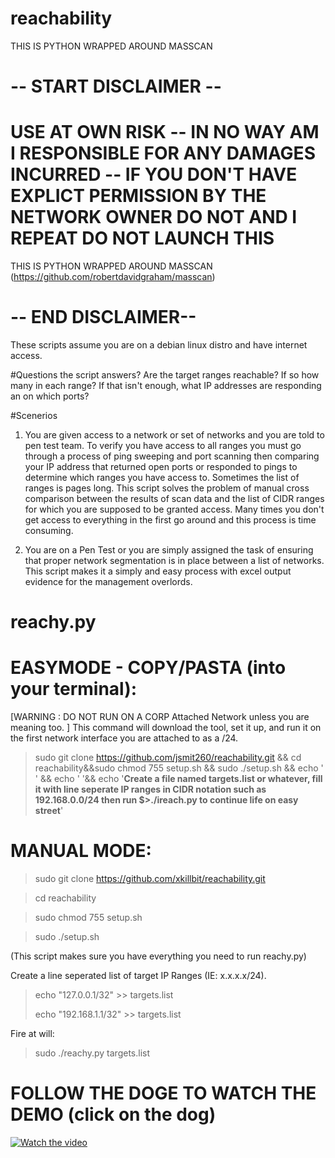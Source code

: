 # reachability
THIS IS PYTHON WRAPPED AROUND MASSCAN
# -- START DISCLAIMER --

# USE AT OWN RISK -- IN NO WAY AM I RESPONSIBLE FOR ANY DAMAGES INCURRED -- IF YOU DON'T HAVE EXPLICT PERMISSION BY THE NETWORK OWNER DO NOT AND I REPEAT DO NOT LAUNCH THIS 

THIS IS PYTHON WRAPPED AROUND MASSCAN (https://github.com/robertdavidgraham/masscan)
# -- END DISCLAIMER--

These scripts assume you are on a debian linux distro and have internet access.

#Questions the script answers?
Are the target ranges reachable? If so how many in each range? If that isn't enough, what IP addresses are responding an on which ports?

#Scenerios
1. You are given access to a network or set of networks and you are told to pen test team. To verify you have access to all ranges you must go through a process of ping sweeping and port scanning then comparing your IP address that returned open ports or responded to pings to determine which ranges you have access to. Sometimes the list of ranges is pages long. This script solves the problem of manual cross comparison between the results of scan data and the list of CIDR ranges for which you are supposed to be granted access. Many times you don't get access to everything in the first go around and this process is time consuming.

2. You are on a Pen Test or you are simply assigned the task of ensuring that proper network segmentation is in place between a list of networks. This script makes it a simply and easy process with excel output evidence for the management overlords.

# reachy.py
# EASYMODE - COPY/PASTA (into your terminal):
[WARNING : DO NOT RUN ON A CORP Attached Network unless you are meaning too. ]
This command will download the tool, set it up, and run it on the first network interface you are attached to as a /24.
> sudo git clone https://github.com/jsmit260/reachability.git && cd reachability&&sudo chmod 755 setup.sh && sudo ./setup.sh && echo ' ' && echo ' '&& echo '**Create a file named targets.list or whatever, fill it with line seperate IP ranges in CIDR notation such as 192.168.0.0/24 then run $>./ireach.py to continue life on easy street**'

# MANUAL MODE:

>sudo git clone https://github.com/xkillbit/reachability.git

>cd reachability

>sudo chmod 755 setup.sh

> sudo ./setup.sh

(This script makes sure you have everything you need to run reachy.py)

Create a line seperated list of target IP Ranges (IE: x.x.x.x/24).
> echo "127.0.0.1/32" >> targets.list
> 
> echo "192.168.1.1/32" >> targets.list

Fire at will:
>sudo ./reachy.py targets.list




# FOLLOW THE DOGE TO WATCH THE DEMO (click on the dog)
[![Watch the video](https://i.imgur.com/EVvpwLb.jpg)](https://youtu.be/VHPm6h8ZAeM)
